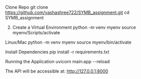 

Clone Repo
git clone https://github.com/yashashree722/SYMB_assignment.git
cd SYMB_assignment

2. Create a Virtual Environment
python -m venv myenv
source myenv/Scripts/activate


Linux/Mac
python -m venv myenv
source myenv/bin/activate


Install Dependencies
pip install -r requirements.txt


Running the Application
uvicorn main:app --reload


The API will be accessible at: http://127.0.0.1:8000
